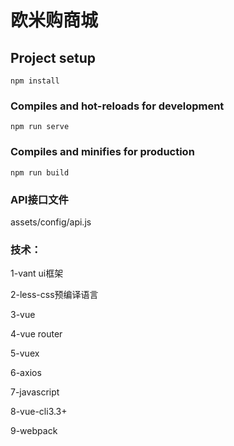 # 欧米购商城

## Project setup

```
npm install
```

### Compiles and hot-reloads for development

```
npm run serve
```

### Compiles and minifies for production

```
npm run build
```

### API接口文件

assets/config/api.js



### 技术：

1-vant ui框架

2-less-css预编译语言

3-vue

4-vue router

5-vuex

6-axios

7-javascript

8-vue-cli3.3+

9-webpack

